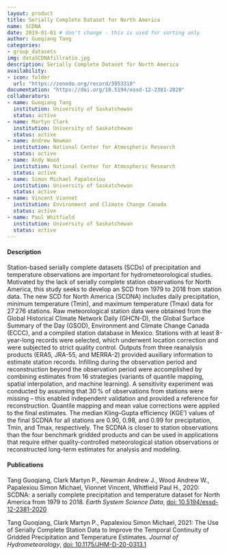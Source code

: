 ```yaml
---
layout: product
title: Serially Complete Dataset for North America
name: SCDNA
date: 2019-01-01 # don't change - this is used for sorting only
author: Guoqiang Tang
categories:
- group_datasets
img: dataSCDNAfillratio.jpg
description: Serially Complete Dataset for North America
availability:
- icon: folder 
  url: "https://zenodo.org/record/3953310"
documentation: "https://doi.org/10.5194/essd-12-2381-2020"
collaborators:
- name: Guoqiang Tang
  institution: University of Saskatchewan
  status: active
- name: Martyn Clark
  institution: University of Saskatchewan
  status: active
- name: Andrew Newman
  institution: National Center for Atmospheric Research
  status: active
- name: Andy Wood
  institution: National Center for Atmospheric Research
  status: active
- name: Simon Michael Papalexiou
  institution: University of Saskatchewan
  status: active
- name: Vincent Vionnet
  institution: Environment and Climate Change Canada
  status: active
- name: Paul Whitfield
  institution: University of Saskatchewan
  status: active
---
```


#### Description
Station-based serially complete datasets (SCDs) of precipitation and temperature observations are important for hydrometeorological studies. Motivated by the lack of serially complete station observations for North America, this study seeks to develop an SCD from 1979 to 2018 from station data. The new SCD for North America (SCDNA) includes daily precipitation, minimum temperature (Tmin), and maximum temperature (Tmax) data for 27 276 stations. Raw meteorological station data were obtained from the Global Historical Climate Network Daily (GHCN-D), the Global Surface Summary of the Day (GSOD), Environment and Climate Change Canada (ECCC), and a compiled station database in Mexico. Stations with at least 8-year-long records were selected, which underwent location correction and were subjected to strict quality control. Outputs from three reanalysis products (ERA5, JRA-55, and MERRA-2) provided auxiliary information to estimate station records. Infilling during the observation period and reconstruction beyond the observation period were accomplished by combining estimates from 16 strategies (variants of quantile mapping, spatial interpolation, and machine learning). A sensitivity experiment was conducted by assuming that 30 % of observations from stations were missing – this enabled independent validation and provided a reference for reconstruction. Quantile mapping and mean value corrections were applied to the final estimates. The median Kling–Gupta efficiency (KGE′) values of the final SCDNA for all stations are 0.90, 0.98, and 0.99 for precipitation, Tmin, and Tmax, respectively. The SCDNA is closer to station observations than the four benchmark gridded products and can be used in applications that require either quality-controlled meteorological station observations or reconstructed long-term estimates for analysis and modeling.

#### Publications
Tang Guoqiang, Clark Martyn P., Newman Andrew J., Wood Andrew W., Papalexiou Simon Michael, Vionnet Vincent, Whitfield Paul H., 2020: SCDNA: a serially complete precipitation and temperature dataset for North America from 1979 to 2018. _Earth System Science Data_, [doi: 10.5194/essd-12-2381-2020](http://doi.org/10.5194/essd-12-2381-2020)

Tang Guoqiang, Clark Martyn P., Papalexiou Simon Michael, 2021: The Use of Serially Complete Station Data to Improve the Temporal Continuity of Gridded Precipitation and Temperature Estimates. _Journal of Hydrometeorology_, [doi: 10.1175/JHM-D-20-0313.1](http://doi.org/10.1175/JHM-D-20-0313.1)
